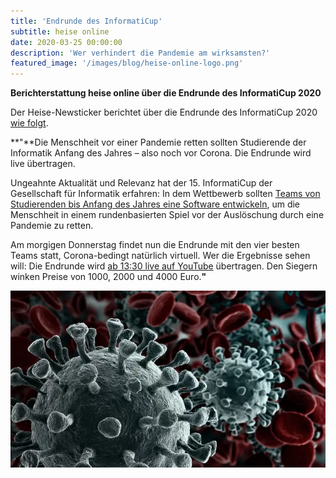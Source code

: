 ```yaml
---
title: 'Endrunde des InformatiCup'
subtitle: heise online 
date: 2020-03-25 00:00:00
description: 'Wer verhindert die Pandemie am wirksamsten?'
featured_image: '/images/blog/heise-online-logo.png'
---
```


**Berichterstattung heise online über die Endrunde des InformatiCup 2020**

Der Heise-Newsticker berichtet über die Endrunde des InformatiCup 2020 [wie folgt](https://www.heise.de/ix/meldung/Endrunde-des-InformatiCup-Wer-verhindert-die-Pandemie-am-wirksamsten-4689683.html).

**"**Die Menschheit vor einer Pandemie retten sollten Studierende der Informatik Anfang des Jahres – also noch vor Corona. Die Endrunde wird live übertragen.

Ungeahnte Aktualität und Relevanz hat der 15. InformatiCup der Gesellschaft für Informatik erfahren: In dem Wettbewerb sollten [Teams von Studierenden bis Anfang des Jahres eine Software entwickeln](https://www.heise.de/meldung/15-informatiCup-der-GI-Die-Menschheit-vor-einer-Pandemie-retten-4592665.html), um die Menschheit in einem rundenbasierten Spiel vor der Auslöschung durch eine Pandemie zu retten.

Am morgigen Donnerstag findet nun die Endrunde mit den vier besten Teams statt, Corona-bedingt natürlich virtuell. Wer die Ergebnisse sehen will: Die Endrunde wird [ab 13:30 live auf YouTube](https://www.youtube.com/watch?v=J2G27otDZTw&feature=youtu.be) übertragen. Den Siegern winken Preise von 1000, 2000 und 4000 Euro.**"**

<div class="gallery" data-columns="1">
	<img src="/images/blog/coronavirus.png">
</div>
